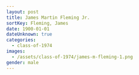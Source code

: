 ```yaml
---
layout: post
title: James Martin Fleming Jr.
sortKey: Fleming, James
date: 1900-01-01
dateUnknown: true
categories:
  - class-of-1974
images:
  - /assets/class-of-1974/james-m-fleming-1.png
gender: male
---
```

